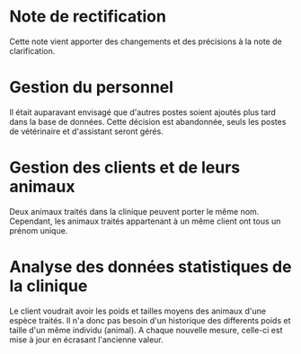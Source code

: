 Note de rectification 
===
Cette note vient apporter des changements et des précisions à la note de clarification.

Gestion du personnel
===
Il était auparavant envisagé que d'autres postes soient ajoutés plus tard dans la base de données. Cette décision est abandonnée, seuls les postes de vétérinaire et d'assistant seront gérés. 

Gestion des clients et de leurs animaux
===
Deux animaux traités dans la clinique peuvent porter le même nom. Cependant, les animaux traités appartenant à un même client ont tous un prénom unique.

Analyse des données statistiques de la clinique
===
Le client voudrait avoir les poids et tailles moyens des animaux d'une espèce traités. Il n'a donc pas besoin d'un historique des differents poids et taille d'un même individu (animal). A chaque nouvelle mesure, celle-ci est mise à jour en écrasant l'ancienne valeur. 
